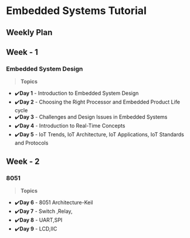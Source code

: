 # Embedded Systems Tutorial
## Weekly Plan

## Week - 1
### Embedded System Design 
> <B> Topics </B>
- ✔️<B>Day 1</B> - Introduction to Embedded System Design
- ✔️<B>Day 2</B> - Choosing the Right Processor and Embedded Product Life cycle
- ✔️<B>Day 3</B> - Challenges and Design Issues in Embedded Systems
- ✔️<B>Day 4</B> - Introduction to Real-Time Concepts
- ✔️<B>Day 5</B> - IoT Trends, IoT Architecture, IoT Applications, IoT Standards and Protocols

## Week - 2
### 8051 
> <B> Topics </B>
- ✔️<B>Day 6</B> - 8051 Architecture-Keil
- ✔️<B>Day 7</B> - Switch ,Relay,
- ✔️<B>Day 8</B> - UART,SPI
- ✔️<B>Day 9</B> - LCD,IIC
